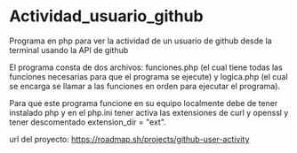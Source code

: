 # Actividad_usuario_github
Programa en php para ver la actividad de un usuario de github desde la terminal usando la API de github

El programa consta de dos archivos: funciones.php (el cual tiene todas las funciones necesarias para
que el programa se ejecute) y logica.php (el cual se encarga se llamar a las funciones en orden para
ejecutar el programa).

Para que este programa funcione en su equipo localmente debe de tener instalado php y en el php.ini
tener activa las extensiones de curl y openssl y tener descomentado extension_dir = "ext".

url del proyecto: https://roadmap.sh/projects/github-user-activity
